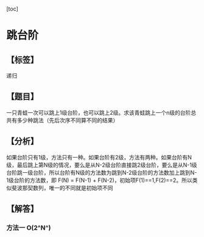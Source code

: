 [toc]
# 跳台阶
## 【标签】 
递归
## 【题目】
一只青蛙一次可以跳上1级台阶，也可以跳上2级。求该青蛙跳上一个n级的台阶总共有多少种跳法（先后次序不同算不同的结果）
## 【分析】
如果台阶只有1级，方法只有一种。如果台阶有2级，方法有两种。如果台阶有N级，最后跳上第N级的情况，要么是从N-2级台阶直接跳2级台阶，要么是从N-1级台阶跳一级台阶，所以台阶有N级的方法数为跳到N-2级台阶的方法数加上跳到N-1级台阶的方法数，即 F(N) = F(N-1) + F(N-2)，初始项F(1)==1,F(2)==2。所以类似斐波那契数列，唯一的不同就是初始项不同
## 【解答】
### 方法一  O(2^N^)